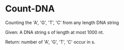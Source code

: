 # Count-DNA

Counting the 'A', 'G', 'T', 'C' from any length DNA string

  Given: A DNA string s of length at most 1000 nt.

  Return: number of 'A', 'G', 'T', 'C' occur in s.
